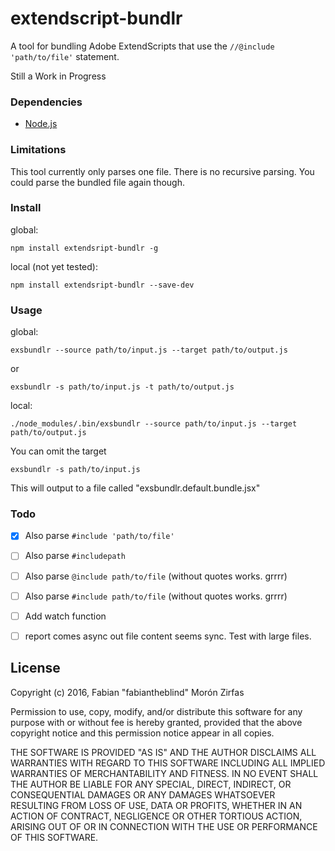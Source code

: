 extendscript-bundlr
===================

A tool for bundling Adobe ExtendScripts that use the `//@include 'path/to/file'` statement.

Still a Work in Progress


### Dependencies

- [Node.js](https://nodejs.org/en/)  

### Limitations

This tool currently only parses one file. There is no recursive parsing. You could parse the bundled file again though.  

### Install

global:  

    npm install extendsript-bundlr -g

local (not yet tested):  

    npm install extendsript-bundlr --save-dev  


### Usage

global:  

    exsbundlr --source path/to/input.js --target path/to/output.js

or

    exsbundlr -s path/to/input.js -t path/to/output.js

local:  

    ./node_modules/.bin/exsbundlr --source path/to/input.js --target path/to/output.js

You can omit the target

    exsbundlr -s path/to/input.js

This will output to a file called "exsbundlr.default.bundle.jsx"



### Todo

- [x] Also parse `#include 'path/to/file'`
- [ ] Also parse `#includepath`
- [ ] Also parse `@include path/to/file` (without quotes works. grrrr)
- [ ] Also parse `#include path/to/file` (without quotes works. grrrr)
- [ ] Add watch function
- [ ] report comes async out file content seems sync. Test with large files.


## License

Copyright (c) 2016, Fabian "fabiantheblind" Morón Zirfas

Permission to use, copy, modify, and/or distribute this software for any
purpose with or without fee is hereby granted, provided that the above
copyright notice and this permission notice appear in all copies.

THE SOFTWARE IS PROVIDED "AS IS" AND THE AUTHOR DISCLAIMS ALL WARRANTIES
WITH REGARD TO THIS SOFTWARE INCLUDING ALL IMPLIED WARRANTIES OF
MERCHANTABILITY AND FITNESS. IN NO EVENT SHALL THE AUTHOR BE LIABLE FOR
ANY SPECIAL, DIRECT, INDIRECT, OR CONSEQUENTIAL DAMAGES OR ANY DAMAGES
WHATSOEVER RESULTING FROM LOSS OF USE, DATA OR PROFITS, WHETHER IN AN
ACTION OF CONTRACT, NEGLIGENCE OR OTHER TORTIOUS ACTION, ARISING OUT OF
OR IN CONNECTION WITH THE USE OR PERFORMANCE OF THIS SOFTWARE.
